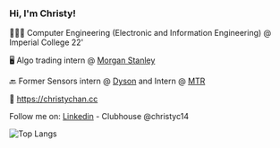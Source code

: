 ### Hi, I'm Christy!
👨🏽‍🎓 Computer Engineering (Electronic and Information Engineering) @ Imperial College 22'

🖥️ Algo trading intern @ [Morgan Stanley](https://www.morganstanley.com/)

🔙 Former Sensors intern @ [Dyson](https://dyson.com) and Intern @ [MTR](https://mtr.com.hk)

🔗 https://christychan.cc

Follow me on: [Linkedin](https://www.linkedin.com/in/christychan14/) - Clubhouse @christyc14

![Top Langs](https://github-readme-stats.vercel.app/api/top-langs/?username=christyc14&layout=compact&langs_count=8) 
